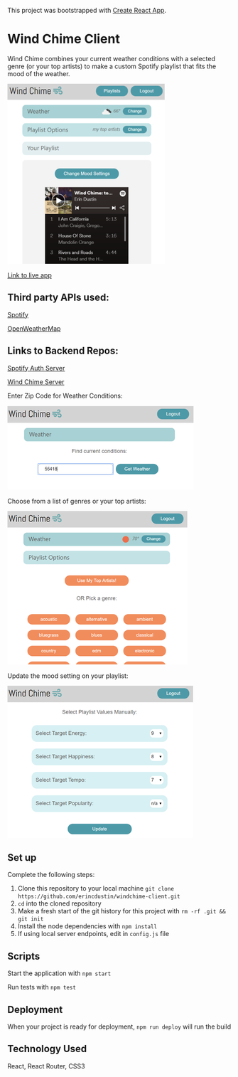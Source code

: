 This project was bootstrapped with [Create React App](https://github.com/facebook/create-react-app).

# Wind Chime Client

Wind Chime combines your current weather conditions with a selected genre (or your top artists) to make a custom Spotify playlist that fits the mood of the weather.

![windchime](/src/images/playlist-rs.png "App Example")

[Link to live app](https://erins-windchime-app.erincdustin.now.sh)

## Third party APIs used:

[Spotify](https://developer.spotify.com/documentation/web-api/reference/)

[OpenWeatherMap](https://openweathermap.org/current)

## Links to Backend Repos:

[Spotify Auth Server](https://github.com/erincdustin/spotify-auth-server)

[Wind Chime Server](https://github.com/erincdustin/windchime-server)


Enter Zip Code for Weather Conditions:

![Screenshot of weather route](/src/images/weather-rs.png "Enter Zip Code for Weather Conditions")

Choose from a list of genres or your top artists:

![Screenshot of playlist route](/src/images/playlist-options-rs.png "Choose from a list of genres or your top artists")

Update the mood setting on your playlist:

![Screenshot of update route](/src/images/update-rs.png "Update the mood setting on your playlist")

## Set up

Complete the following steps:

1. Clone this repository to your local machine `git clone https://github.com/erincdustin/windchime-client.git`
2. `cd` into the cloned repository
3. Make a fresh start of the git history for this project with `rm -rf .git && git init`
4. Install the node dependencies with `npm install`
5. If using local server endpoints, edit in `config.js` file

## Scripts

Start the application with `npm start`

Run tests with `npm test`

## Deployment  

When your project is ready for deployment, `npm run deploy` will run the build

## Technology Used

React, React Router, CSS3


